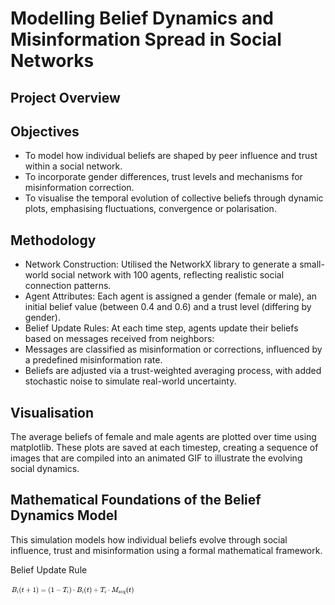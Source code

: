 # Modelling Belief Dynamics and Misinformation Spread in Social Networks

## Project Overview

## Objectives
* To model how individual beliefs are shaped by peer influence and trust within a social network.
* To incorporate gender differences, trust levels and mechanisms for misinformation correction.
* To visualise the temporal evolution of collective beliefs through dynamic plots, emphasising fluctuations, convergence or polarisation.

## Methodology
* Network Construction: Utilised the NetworkX library to generate a small-world social network with 100 agents, reflecting realistic social connection patterns.
* Agent Attributes: Each agent is assigned a gender (female or male), an initial belief value (between 0.4 and 0.6) and a trust level (differing by gender).
* Belief Update Rules: At each time step, agents update their beliefs based on messages received from neighbors:
* Messages are classified as misinformation or corrections, influenced by a predefined misinformation rate.
* Beliefs are adjusted via a trust-weighted averaging process, with added stochastic noise to simulate real-world uncertainty.

## Visualisation
The average beliefs of female and male agents are plotted over time using matplotlib. These plots are saved at each timestep, creating a sequence of images that are compiled into an animated GIF to illustrate the evolving social dynamics.

## Mathematical Foundations of the Belief Dynamics Model
This simulation models how individual beliefs evolve through social influence, trust and misinformation using a formal mathematical framework.

Belief Update Rule

<img src="https://github.com/ihe-k/Beliefs/blob/main/B_eq.png?raw=true" width="200" />
